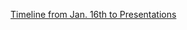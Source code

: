 [Timeline from Jan. 16th to Presentations](https://docs.google.com/document/d/1EvmdfSgn_XVSgQsD9XHgp2YEgUvvtLX7np8zgORefyw/edit?usp=sharing)
